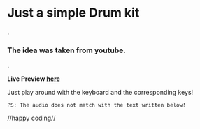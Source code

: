 <h1>Just a simple Drum kit</h1>.

<h3>The idea was taken from youtube.</h3>.

<strong>Live Preview [here](https://justaway1.github.io/DrumKit//)</strong>

<p>Just play around with the keyboard and the corresponding keys!</p>
<code>PS: The audio does not match with the text written below!</code>

//happy coding//
